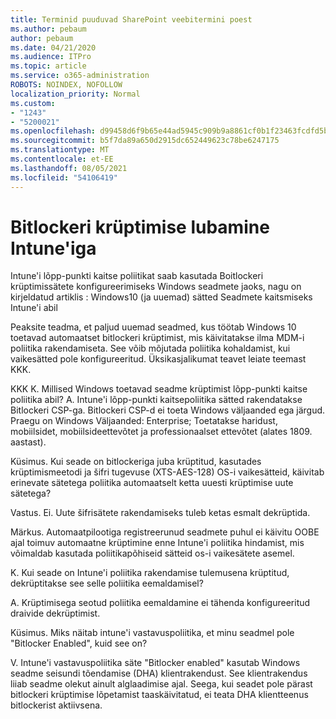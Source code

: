 ```yaml
---
title: Terminid puuduvad SharePoint veebitermini poest
ms.author: pebaum
author: pebaum
ms.date: 04/21/2020
ms.audience: ITPro
ms.topic: article
ms.service: o365-administration
ROBOTS: NOINDEX, NOFOLLOW
localization_priority: Normal
ms.custom:
- "1243"
- "5200021"
ms.openlocfilehash: d99458d6f9b65e44ad5945c909b9a8861cf0b1f23463fcdfd5b8351b1c08d670
ms.sourcegitcommit: b5f7da89a650d2915dc652449623c78be6247175
ms.translationtype: MT
ms.contentlocale: et-EE
ms.lasthandoff: 08/05/2021
ms.locfileid: "54106419"
---
```

# <a name="enabling-bitlocker-encryption-with-intune"></a>Bitlockeri krüptimise lubamine Intune'iga

Intune'i lõpp-punkti kaitse poliitikat saab kasutada Boitlockeri krüptimissätete konfigureerimiseks Windows seadmete jaoks, nagu on kirjeldatud artiklis : Windows10 (ja uuemad) sätted Seadmete kaitsmiseks Intune'i abil

Peaksite teadma, et paljud uuemad seadmed, kus töötab Windows 10 toetavad automaatset bitlockeri krüptimist, mis käivitatakse ilma MDM-i poliitika rakendamiseta. See võib mõjutada poliitika kohaldamist, kui vaikesätted pole konfigureeritud. Üksikasjalikumat teavet leiate teemast KKK.


KKK K. Millised Windows toetavad seadme krüptimist lõpp-punkti kaitse poliitika abil?
A. Intune'i lõpp-punkti kaitsepoliitika sätted rakendatakse Bitlockeri CSP-ga.  Bitlockeri CSP-d ei toeta Windows väljaanded ega järgud. Praegu on Windows Väljaanded: Enterprise; Toetatakse haridust, mobiilsidet, mobiilsideettevõtet ja professionaalset ettevõtet (alates 1809. aastast).




Küsimus. Kui seade on bitlockeriga juba krüptitud, kasutades krüptimismeetodi ja šifri tugevuse (XTS-AES-128) OS-i vaikesätteid, käivitab erinevate sätetega poliitika automaatselt ketta uuesti krüptimise uute sätetega?

Vastus. Ei. Uute šifrisätete rakendamiseks tuleb ketas esmalt dekrüptida.

Märkus. Automaatpilootiga registreerunud seadmete puhul ei käivitu OOBE ajal toimuv automaatne krüptimine enne Intune'i poliitika hindamist, mis võimaldab kasutada poliitikapõhiseid sätteid os-i vaikesätete asemel.




K. Kui seade on Intune'i poliitika rakendamise tulemusena krüptitud, dekrüptitakse see selle poliitika eemaldamisel?

A. Krüptimisega seotud poliitika eemaldamine ei tähenda konfigureeritud draivide dekrüptimist.




Küsimus. Miks näitab intune'i vastavuspoliitika, et minu seadmel pole "Bitlocker Enabled", kuid see on?

V. Intune'i vastavuspoliitika säte "Bitlocker enabled" kasutab Windows seadme seisundi tõendamise (DHA) klientrakendust. See klientrakendus liiab seadme olekut ainult alglaadimise ajal. Seega, kui seadet pole pärast bitlockeri krüptimise lõpetamist taaskäivitatud, ei teata DHA klientteenus bitlockerist aktiivsena.